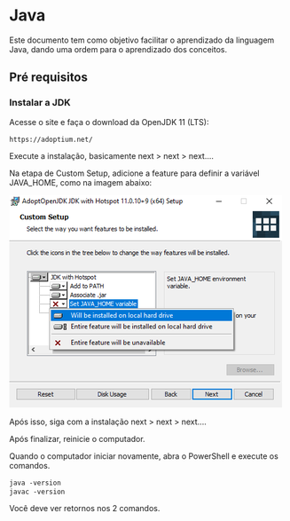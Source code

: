 # Java

Este documento tem como objetivo facilitar o aprendizado da linguagem Java, dando uma ordem para o aprendizado dos conceitos.

## Pré requisitos

### Instalar a JDK

Acesse o site e faça o download da OpenJDK 11 (LTS):
```
https://adoptium.net/
```

Execute a instalação, basicamente next > next > next.... 

Na etapa de Custom Setup, adicione a feature para definir a variável JAVA_HOME, como na imagem abaixo:

![Custom Setup](img/install.png "Custom Setup")

Após isso, siga com a instalação next > next > next....

Após finalizar, reinicie o computador.

Quando o computador iniciar novamente, abra o PowerShell e execute os comandos.

```
java -version
javac -version
```

Você deve ver retornos nos 2 comandos.
